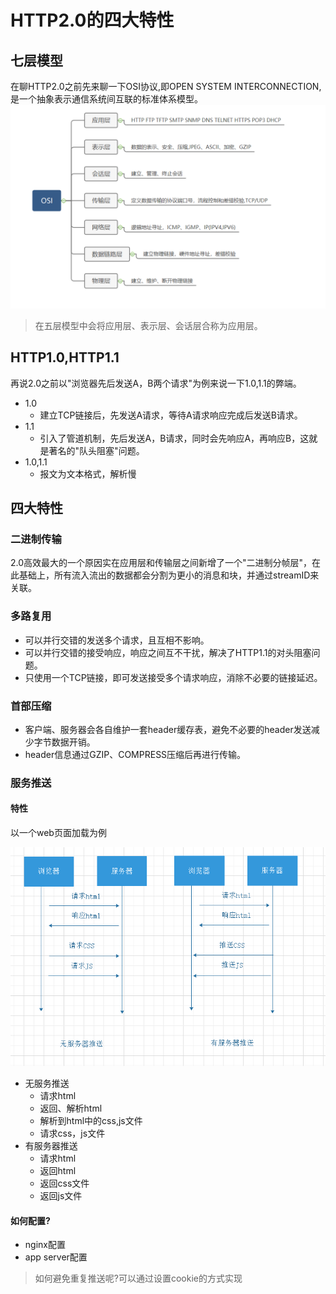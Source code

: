 # HTTP2.0的四大特性

## 七层模型

在聊HTTP2.0之前先来聊一下OSI协议,即OPEN SYSTEM INTERCONNECTION,是一个抽象表示通信系统间互联的标准体系模型。
![OSI](OSI.png "OSI模型")
> 在五层模型中会将应用层、表示层、会话层合称为应用层。

## HTTP1.0,HTTP1.1

再说2.0之前以"浏览器先后发送A，B两个请求"为例来说一下1.0,1.1的弊端。
- 1.0
  - 建立TCP链接后，先发送A请求，等待A请求响应完成后发送B请求。
- 1.1
  - 引入了管道机制，先后发送A，B请求，同时会先响应A，再响应B，这就是著名的"队头阻塞"问题。
- 1.0,1.1
  - 报文为文本格式，解析慢

## 四大特性

### 二进制传输

2.0高效最大的一个原因实在应用层和传输层之间新增了一个"二进制分帧层"，在此基础上，所有流入流出的数据都会分割为更小的消息和块，并通过streamID来关联。

### 多路复用

- 可以并行交错的发送多个请求，且互相不影响。
- 可以并行交错的接受响应，响应之间互不干扰，解决了HTTP1.1的对头阻塞问题。
- 只使用一个TCP链接，即可发送接受多个请求响应，消除不必要的链接延迟。

### 首部压缩

- 客户端、服务器会各自维护一套header缓存表，避免不必要的header发送减少字节数据开销。
- header信息通过GZIP、COMPRESS压缩后再进行传输。

### 服务推送

#### 特性
以一个web页面加载为例

![Server Push](ServerPush.png "服务器推送模型")

- 无服务推送
  - 请求html
  - 返回、解析html
  - 解析到html中的css,js文件
  - 请求css，js文件
- 有服务器推送
  - 请求html
  - 返回html
  - 返回css文件
  - 返回js文件

#### 如何配置?

- nginx配置
- app server配置

> 如何避免重复推送呢?可以通过设置cookie的方式实现
